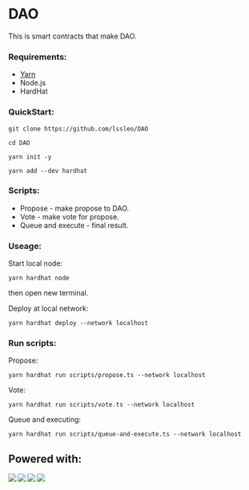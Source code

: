 # DAO

This is smart contracts that make DAO.

### Requirements:

-   [Yarn](https://yarnpkg.com/getting-started/install)
-   Node.js
-   HardHat

### QuickStart:

```
git clone https://github.com/lssleo/DAO
```

```
cd DAO
```

```
yarn init -y
```

```
yarn add --dev hardhat
```

### Scripts:

- Propose - make propose to DAO.
- Vote - make vote for propose.
- Queue and execute - final result.


### Useage:

Start local node:

```
yarn hardhat node
```
then open new terminal.

Deploy at local network:

```
yarn hardhat deploy --network localhost
```

### Run scripts:


Propose:
```
yarn hardhat run scripts/propose.ts --network localhost
```

Vote:
```
yarn hardhat run scripts/vote.ts --network localhost
```

Queue and executing:
```
yarn hardhat run scripts/queue-and-execute.ts --network localhost
```

## Powered with:

<img align="left" src="https://img.shields.io/badge/Solidity-2E8B57?style=for-the-badge&logo=solidity&logoColor=white" />
<img align="left" src="https://img.shields.io/badge/Ethereum-8B0000?style=for-the-badge&logo=Ethereum&logoColor=white" />
<img align="left" src="https://img.shields.io/badge/hardhat-2E8B57?style=for-the-badge" />
<img align="left" src="https://img.shields.io/badge/Typescript-008B8B?style=for-the-badge&logo=typescript&logoColor=white" />
